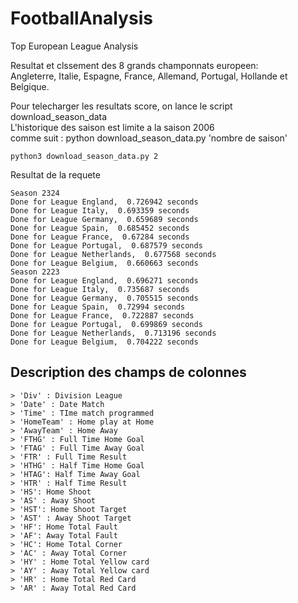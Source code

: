 # FootballAnalysis
Top European League Analysis

Resultat et clssement des 8 grands champonnats europeen: \
Angleterre, Italie, Espagne, France, Allemand, Portugal, Hollande et Belgique.

Pour telecharger les resultats score, on lance le script download_season_data\
L'historique des saison est limite a la saison 2006\
comme suit : python download_season_data.py 'nombre de saison'
```
python3 download_season_data.py 2
```
Resultat de la requete
```
Season 2324
Done for League England,  0.726942 seconds
Done for League Italy,  0.693359 seconds
Done for League Germany,  0.659689 seconds
Done for League Spain,  0.685452 seconds
Done for League France,  0.67284 seconds
Done for League Portugal,  0.687579 seconds
Done for League Netherlands,  0.677568 seconds
Done for League Belgium,  0.660663 seconds
Season 2223
Done for League England,  0.696271 seconds
Done for League Italy,  0.735687 seconds
Done for League Germany,  0.705515 seconds
Done for League Spain,  0.72994 seconds
Done for League France,  0.722887 seconds
Done for League Portugal,  0.699869 seconds
Done for League Netherlands,  0.713196 seconds
Done for League Belgium,  0.704222 seconds
```

## Description des champs de colonnes
```
> 'Div' : Division League
> 'Date' : Date Match
> 'Time' : TIme match programmed
> 'HomeTeam' : Home play at Home
> 'AwayTeam' : Home Away
> 'FTHG' : Full Time Home Goal
> 'FTAG' : Full Time Away Goal
> 'FTR' : Full Time Result
> 'HTHG' : Half Time Home Goal
> 'HTAG': Half Time Away Goal
> 'HTR' : Half Time Result
> 'HS': Home Shoot
> 'AS' : Away Shoot
> 'HST': Home Shoot Target
> 'AST' : Away Shoot Target
> 'HF': Home Total Fault 
> 'AF': Away Total Fault
> 'HC': Home Total Corner
> 'AC' : Away Total Corner
> 'HY' : Home Total Yellow card
> 'AY' : Away Total Yellow card
> 'HR' : Home Total Red Card
> 'AR' : Away Total Red Card
```
